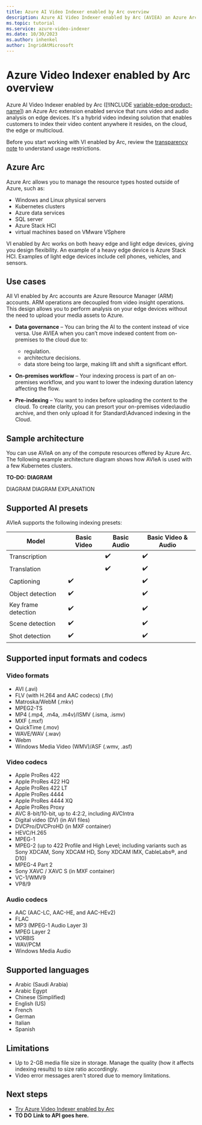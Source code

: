 ```yaml
---
title: Azure AI Video Indexer enabled by Arc overview  
description: Azure AI Video Indexer enabled by Arc (AVIEA) an Azure Arc extension enabled service that runs video and audio analysis on edge devices. It's a hybrid video indexing solution that enables customers to index their video content anywhere it resides, on the cloud, the edge or multicloud.
ms.topic: tutorial
ms.service: azure-video-indexer
ms.date: 10/30/2023
ms.author: inhenkel
author: IngridAtMicrosoft
---
```


# Azure Video Indexer enabled by Arc overview

Azure AI Video Indexer enabled by Arc ([!INCLUDE [variable-edge-product-name](includes/variable-edge-product-name.md)]) an Azure Arc extension enabled service that runs video and audio analysis on edge devices. It's a hybrid video indexing solution that enables customers to index their video content anywhere it resides, on the cloud, the edge or multicloud.

Before you start working with VI enabled by Arc, review the [transparency note](/legal/azure-video-indexer/transparency-note) to understand usage restrictions.

## Azure Arc

Azure Arc allows you to manage the resource types hosted outside of Azure, such as:

- Windows and Linux physical servers
- Kubernetes clusters
- Azure data services
- SQL server
- Azure Stack HCI
- virtual machines based on VMware VSphere

VI enabled by Arc works on both heavy edge and light edge devices, giving you design flexibility. An example of a heavy edge device is Azure Stack HCI. Examples of light edge devices include cell phones, vehicles, and sensors.

## Use cases

All VI enabled by Arc accounts are Azure Resource Manager (ARM) accounts. ARM operations are decoupled from video insight operations. This design allows you to perform analysis on your edge devices without the need to upload your media assets to Azure.

- **Data governance** – You can bring the AI to the content instead of vice versa. Use AVIEA when you can’t move indexed content from on-premises to the cloud due to:
    - regulation.
    - architecture decisions.
    - data store being too large, making lift and shift a significant effort.

- **On-premises workflow** – Your indexing process is part of an on-premises workflow, and you want to lower the indexing duration latency affecting the flow.
- **Pre-indexing** – You want to index before uploading the content to the cloud. To create clarity, you can presort your on-premises video\audio archive, and then only upload it for Standard\Advanced indexing in the Cloud.

## Sample architecture

You can use AVIeA on any of the compute resources offered by Azure Arc. The following example architecture diagram shows how AVIeA is used with a few Kubernetes clusters.

**TO-DO: DIAGRAM**
<!--
DIAGRAM ::image type="content" source="media/file-name/image-name.png" lightbox=” media/file-name/image-name.png” alt-text="screenshot of the interface of the timeline tab":::--> 
DIAGRAM
DIAGRAM EXPLANATION

## Supported AI presets

AVIeA supports the following indexing presets:

| Model | Basic Video | Basic Audio | Basic Video & Audio |
|--|--|--|--|
| Transcription |  | :heavy_check_mark: | :heavy_check_mark: |
| Translation |  | :heavy_check_mark: | :heavy_check_mark: |
| Captioning | :heavy_check_mark: |  | :heavy_check_mark: |
| Object detection | :heavy_check_mark: |  | :heavy_check_mark: |
| Key frame detection | :heavy_check_mark: |  | :heavy_check_mark: |
| Scene detection | :heavy_check_mark: |  | :heavy_check_mark: |
| Shot detection | :heavy_check_mark: |  | :heavy_check_mark: |

## Supported input formats and codecs

### Video formats

- AVI (.avi)
- FLV (with H.264 and AAC codecs) (.flv)
- Matroska/WebM (.mkv)
- MPEG2-TS
- MP4 (.mp4, .m4a, .m4v)/ISMV (.isma, .ismv)
- MXF (.mxf)
- QuickTime (.mov)
- WAVE/WAV (.wav)
- Webm
- Windows Media Video (WMV)/ASF (.wmv, .asf)

### Video codecs

- Apple ProRes 422
- Apple ProRes 422 HQ
- Apple ProRes 422 LT
- Apple ProRes 4444
- Apple ProRes 4444 XQ
- Apple ProRes Proxy
- AVC 8-bit/10-bit, up to 4:2:2, including AVCIntra
- Digital video (DV) (in AVI files)
- DVCPro/DVCProHD (in MXF container)
- HEVC/H.265
- MPEG-1
- MPEG-2 (up to 422 Profile and High Level; including variants such as Sony XDCAM, Sony XDCAM HD, Sony XDCAM IMX, CableLabs®, and D10)
- MPEG-4 Part 2
- Sony XAVC / XAVC S (in MXF container)
- VC-1/WMV9
- VP8/9

### Audio codecs

- AAC (AAC-LC, AAC-HE, and AAC-HEv2)
- FLAC
- MP3 (MPEG-1 Audio Layer 3)
- MPEG Layer 2
- VORBIS
- WAV/PCM
- Windows Media Audio

## Supported languages

- Arabic (Saudi Arabia)
- Arabic Egypt
- Chinese (Simplified)
- English (US)
- French
- German
- Italian
- Spanish

## Limitations

-   Up to 2-GB media file size in storage. Manage the quality (how it affects indexing results) to size ratio accordingly.
-   Video error messages aren't stored due to memory limitations.

## Next steps

- [Try Azure Video Indexer enabled by Arc](azure-video-indexer-enabled-by-arc-tutorial.md)
- **TO DO** **Link to API goes here.**
